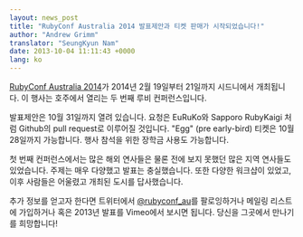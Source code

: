 ```yaml
---
layout: news_post
title: "RubyConf Australia 2014 발표제안과 티켓 판매가 시작되었습니다!"
author: "Andrew Grimm"
translator: "SeungKyun Nam"
date: 2013-10-04 11:11:43 +0000
lang: ko
---
```


[RubyConf Australia 2014][1]가 2014년 2월 19일부터 21일까지 시드니에서 개최됩니다.
이 행사는 호주에서 열리는 두 번째 루비 컨퍼런스입니다.

발표제안은 10월 31일까지 열려 있습니다. 요청은 EuRuKo와 Sapporo RubyKaigi 처럼 Github의 pull request로 이루어질 것입니다.
"Egg" (pre early-bird) 티켓은 10월 28일까지 가능합니다.
행사 참석을 위한 장학금 사용도 가능합니다.

첫 번째 컨퍼런스에서는 많은 해외 연사들은 물론 전에 보지 못했던 많은 지역 연사들도 있었습니다.
주제는 매우 다양했고 발표는 충실했습니다. 또한 다양한 워크샵이 있었고, 이후 사람들은 어울렸고 개최된 도시를 답사했습니다.

추가 정보를 얻고자 한다면 트위터에서 [@rubyconf_au][2]를 팔로잉하거나 메일링 리스트에 가입하거나 혹은 2013년 발표를 Vimeo에서 보시면 됩니다.
당신을 그곳에서 만나기를 희망합니다!

[1]: http://www.rubyconf.org.au/
[2]: http://twitter.com/rubyconf_au
